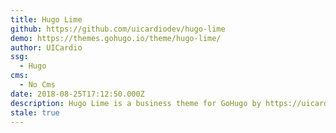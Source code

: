 ```yaml
---
title: Hugo Lime
github: https://github.com/uicardiodev/hugo-lime
demo: https://themes.gohugo.io/theme/hugo-lime/
author: UICardio
ssg:
  - Hugo
cms:
  - No Cms
date: 2018-08-25T17:12:50.000Z
description: Hugo Lime is a business theme for GoHugo by https://uicard.io
stale: true
---
```

